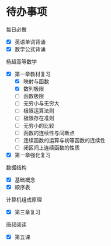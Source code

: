 # 待办事项
每日必做
- [x] 英语单词背诵
- [x] 数学公式背诵

杨超高等数学
- [x] 第一章教材复习
	- [x] 映射与函数
	- [x] 数列极限
	- [ ] 函数极限
	- [ ] 无穷小与无穷大
	- [ ] 极限运算法则
	- [ ] 极限存在准则
	- [ ] 无穷小的比较
	- [ ] 函数的连续性与间断点
	- [ ] 连续函数的运算与初等函数的连续性
	- [ ] 闭区间上连续函数的性质
- [x] 第一章强化复习

数据结构
- [x] 基础概念
- [x] 顺序表

计算机组成原理
- [x] 第三章复习

唐叔阅读
- [x] 第五课